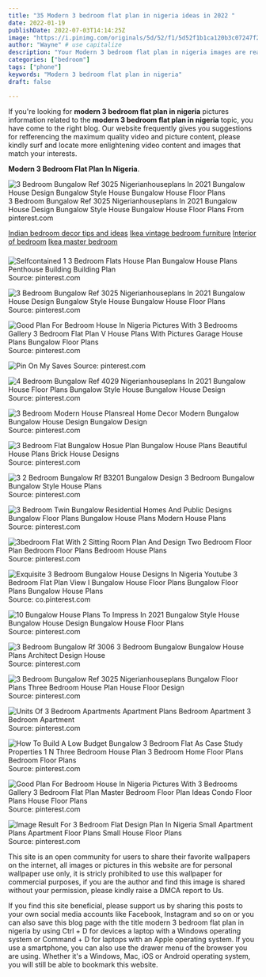 ```yaml
---
title: "35 Modern 3 bedroom flat plan in nigeria ideas in 2022 "
date: 2022-01-19
publishDate: 2022-07-03T14:14:25Z
image: "https://i.pinimg.com/originals/5d/52/f1/5d52f1b1ca120b3c07247f22c2621f16.png"
author: "Wayne" # use capitalize
description: "Your Modern 3 bedroom flat plan in nigeria images are ready. Modern 3 bedroom flat plan in nigeria are a topic that is being searched for and liked by netizens today. You can Get the Modern 3 bedroom flat plan in nigeria files here. Get all royalty-free photos and vectors."
categories: ["bedroom"]
tags: ["phone"]
keywords: "Modern 3 bedroom flat plan in nigeria"
draft: false

---
```


If you're looking for **modern 3 bedroom flat plan in nigeria** pictures information related to the **modern 3 bedroom flat plan in nigeria** topic, you have come to the right  blog.  Our website frequently  gives you  suggestions  for refferencing  the maximum  quality video and picture  content, please kindly surf and locate more enlightening video content and images  that match your interests.

**Modern 3 Bedroom Flat Plan In Nigeria**. 

![3 Bedroom Bungalow Ref 3025 Nigerianhouseplans In 2021 Bungalow House Design Bungalow Style House Bungalow House Floor Plans](https://i.pinimg.com/originals/c3/09/e0/c309e02714ab3f3dfc8dac27968d30e4.jpg "3 Bedroom Bungalow Ref 3025 Nigerianhouseplans In 2021 Bungalow House Design Bungalow Style House Bungalow House Floor Plans")
3 Bedroom Bungalow Ref 3025 Nigerianhouseplans In 2021 Bungalow House Design Bungalow Style House Bungalow House Floor Plans From pinterest.com

[Indian bedroom decor tips and ideas](/indian-bedroom-decor-tips-and-ideas/)
[Ikea vintage bedroom furniture](/ikea-vintage-bedroom-furniture/)
[Interior of bedroom](/interior-of-bedroom/)
[Ikea master bedroom](/ikea-master-bedroom/)



### 

 


![Selfcontained 1 3 Bedroom Flats House Plan Bungalow House Plans Penthouse Building Building Plan](https://i.pinimg.com/originals/3f/0b/17/3f0b178e708051597031adb977d6267e.jpg "Selfcontained 1 3 Bedroom Flats House Plan Bungalow House Plans Penthouse Building Building Plan")
Source: pinterest.com

 

![3 Bedroom Bungalow Ref 3025 Nigerianhouseplans In 2021 Bungalow House Design Bungalow Style House Bungalow House Floor Plans](https://i.pinimg.com/originals/c3/09/e0/c309e02714ab3f3dfc8dac27968d30e4.jpg "3 Bedroom Bungalow Ref 3025 Nigerianhouseplans In 2021 Bungalow House Design Bungalow Style House Bungalow House Floor Plans")
Source: pinterest.com

 

![Good Plan For Bedroom House In Nigeria Pictures With 3 Bedrooms Gallery 3 Bedroom Flat Plan V House Plans With Pictures Garage House Plans Bungalow Floor Plans](https://i.pinimg.com/474x/91/71/3a/91713a8e6114a7f9b6b290e8046600a1.jpg "Good Plan For Bedroom House In Nigeria Pictures With 3 Bedrooms Gallery 3 Bedroom Flat Plan V House Plans With Pictures Garage House Plans Bungalow Floor Plans")
Source: pinterest.com

 

![Pin On My Saves](https://i.pinimg.com/originals/bb/4b/18/bb4b1867c542a909d04039bf9b3e815b.jpg "Pin On My Saves")
Source: pinterest.com

 

![4 Bedroom Bungalow Ref 4029 Nigerianhouseplans In 2021 Bungalow House Floor Plans Bungalow Style House Bungalow House Design](https://i.pinimg.com/736x/b4/88/c1/b488c16f4532f4d16e93ef11d4e40344.jpg "4 Bedroom Bungalow Ref 4029 Nigerianhouseplans In 2021 Bungalow House Floor Plans Bungalow Style House Bungalow House Design")
Source: pinterest.com

 

![3 Bedroom Modern House Plansreal Home Decor Modern Bungalow Bungalow House Design Bungalow Design](https://i.pinimg.com/originals/c4/e8/fb/c4e8fb7dc42bf16fb5dab149e09a79eb.jpg "3 Bedroom Modern House Plansreal Home Decor Modern Bungalow Bungalow House Design Bungalow Design")
Source: pinterest.com

 

![3 Bedroom Flat Bungalow Hosue Plan Bungalow House Plans Beautiful House Plans Brick House Designs](https://i.pinimg.com/originals/3b/5a/80/3b5a80ef61402d5c5be42a699a5c40dd.jpg "3 Bedroom Flat Bungalow Hosue Plan Bungalow House Plans Beautiful House Plans Brick House Designs")
Source: pinterest.com

 

![3 2 Bedroom Bungalow Rf B3201 Bungalow Design 3 Bedroom Bungalow Bungalow Style House Plans](https://i.pinimg.com/originals/90/b0/2e/90b02ef24debb63ced5b1775a189cf73.jpg "3 2 Bedroom Bungalow Rf B3201 Bungalow Design 3 Bedroom Bungalow Bungalow Style House Plans")
Source: pinterest.com

 

![3 Bedroom Twin Bungalow Residential Homes And Public Designs Bungalow Floor Plans Bungalow House Plans Modern House Plans](https://i.pinimg.com/originals/4d/11/19/4d11194874a4f6f73c821eecd98b10d1.jpg "3 Bedroom Twin Bungalow Residential Homes And Public Designs Bungalow Floor Plans Bungalow House Plans Modern House Plans")
Source: pinterest.com

 

![3bedroom Flat With 2 Sitting Room Plan And Design Two Bedroom Floor Plan Bedroom Floor Plans Bedroom House Plans](https://i.pinimg.com/736x/86/ea/35/86ea3523be97e6f21992fafc069702e7.jpg "3bedroom Flat With 2 Sitting Room Plan And Design Two Bedroom Floor Plan Bedroom Floor Plans Bedroom House Plans")
Source: pinterest.com

 

![Exquisite 3 Bedroom Bungalow House Designs In Nigeria Youtube 3 Bedroom Flat Plan View I Bungalow House Floor Plans Bungalow Floor Plans Bungalow House Plans](https://i.pinimg.com/originals/fb/4f/22/fb4f222d242e06fe1a358f0fc0349cb9.jpg "Exquisite 3 Bedroom Bungalow House Designs In Nigeria Youtube 3 Bedroom Flat Plan View I Bungalow House Floor Plans Bungalow Floor Plans Bungalow House Plans")
Source: co.pinterest.com

 

![10 Bungalow House Plans To Impress In 2021 Bungalow Style House Bungalow House Design Bungalow House Floor Plans](https://i.pinimg.com/originals/81/3a/bc/813abc28d5e8c1787a1d027bed4ca73d.jpg "10 Bungalow House Plans To Impress In 2021 Bungalow Style House Bungalow House Design Bungalow House Floor Plans")
Source: pinterest.com

 

![3 Bedroom Bungalow Rf 3006 3 Bedroom Bungalow Bungalow House Plans Architect Design House](https://i.pinimg.com/originals/67/15/3f/67153f58e6810db8543c38ab8c6401c1.jpg "3 Bedroom Bungalow Rf 3006 3 Bedroom Bungalow Bungalow House Plans Architect Design House")
Source: pinterest.com

 

![3 Bedroom Bungalow Ref 3025 Nigerianhouseplans Bungalow Floor Plans Three Bedroom House Plan House Floor Design](https://i.pinimg.com/474x/d6/8c/59/d68c59204d9ae1466391d567a461a57d.jpg "3 Bedroom Bungalow Ref 3025 Nigerianhouseplans Bungalow Floor Plans Three Bedroom House Plan House Floor Design")
Source: pinterest.com

 

![Units Of 3 Bedroom Apartments Apartment Plans Bedroom Apartment 3 Bedroom Apartment](https://i.pinimg.com/originals/4d/f3/0e/4df30ea114aa538f8e57673325286929.jpg "Units Of 3 Bedroom Apartments Apartment Plans Bedroom Apartment 3 Bedroom Apartment")
Source: pinterest.com

 

![How To Build A Low Budget Bungalow 3 Bedroom Flat As Case Study Properties 1 N Three Bedroom House Plan 3 Bedroom Home Floor Plans Bedroom Floor Plans](https://i.pinimg.com/564x/28/53/ae/2853ae1329974a4c708f933db61dfb29.jpg "How To Build A Low Budget Bungalow 3 Bedroom Flat As Case Study Properties 1 N Three Bedroom House Plan 3 Bedroom Home Floor Plans Bedroom Floor Plans")
Source: pinterest.com

 

![Good Plan For Bedroom House In Nigeria Pictures With 3 Bedrooms Gallery 3 Bedroom Flat Plan Master Bedroom Floor Plan Ideas Condo Floor Plans House Floor Plans](https://i.pinimg.com/474x/6e/1a/0f/6e1a0f8b8ca02d749e49e5fd7506a768.jpg "Good Plan For Bedroom House In Nigeria Pictures With 3 Bedrooms Gallery 3 Bedroom Flat Plan Master Bedroom Floor Plan Ideas Condo Floor Plans House Floor Plans")
Source: pinterest.com

 

![Image Result For 3 Bedroom Flat Design Plan In Nigeria Small Apartment Plans Apartment Floor Plans Small House Floor Plans](https://i.pinimg.com/originals/5d/52/f1/5d52f1b1ca120b3c07247f22c2621f16.png "Image Result For 3 Bedroom Flat Design Plan In Nigeria Small Apartment Plans Apartment Floor Plans Small House Floor Plans")
Source: pinterest.com

 

This site is an open community for users to share their favorite wallpapers on the internet, all images or pictures in this website are for personal wallpaper use only, it is stricly prohibited to use this wallpaper for commercial purposes, if you are the author and find this image is shared without your permission, please kindly raise a DMCA report to Us.

If you find this site beneficial, please support us by sharing this posts to your own social media accounts like Facebook, Instagram and so on or you can also save this blog page with the title modern 3 bedroom flat plan in nigeria by using Ctrl + D for devices a laptop with a Windows operating system or Command + D for laptops with an Apple operating system. If you use a smartphone, you can also use the drawer menu of the browser you are using. Whether it's a Windows, Mac, iOS or Android operating system, you will still be able to bookmark this website.
